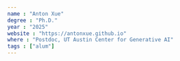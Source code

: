 ```yaml
---
name : "Anton Xue"
degree : "Ph.D."
year : "2025"
website : "https://antonxue.github.io"
where : "Postdoc, UT Austin Center for Generative AI"
tags : ["alum"]
---
```

